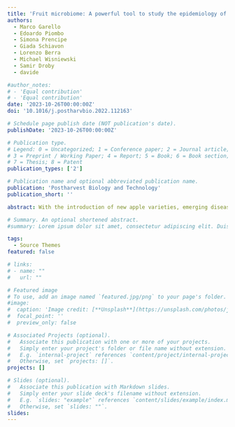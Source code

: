 ```yaml
---
title: 'Fruit microbiome: A powerful tool to study the epidemiology of dry lenticel rot and white haze – Emerging postharvest diseases of apple'
authors:
  - Marco Garello
  - Edoardo Piombo
  - Simona Prencipe
  - Giada Schiavon
  - Lorenzo Berra
  - Michael Wisniewski
  - Samir Droby
  - davide

#author_notes:
# - 'Equal contribution'
# - 'Equal contribution'
date: '2023-10-26T00:00:00Z'
doi: '10.1016/j.postharvbio.2022.112163'

# Schedule page publish date (NOT publication's date).
publishDate: '2023-10-26T00:00:00Z'

# Publication type.
# Legend: 0 = Uncategorized; 1 = Conference paper; 2 = Journal article;
# 3 = Preprint / Working Paper; 4 = Report; 5 = Book; 6 = Book section;
# 7 = Thesis; 8 = Patent
publication_types: ['2']

# Publication name and optional abbreviated publication name.
publication: 'Postharvest Biology and Technology'
publication_short: ''

abstract: With the introduction of new apple varieties, emerging diseases have been recorded including dry lenticel rot and white haze. Ramularia mali has been identified as the causal agent of dry lenticel rot, whereas species of Golubevia, Tilletiopsis and Entyloma have been associated to white haze, but the epidemiology of these pathogens remains unclear. In the present study, we measured fruit disease incidence and quality parameters, and we used metabarcoding to characterize both epiphytic and endophytic microbial communities of apple fruit of two commercial cultivars, ‘Opal’ and ‘Ambrosia’, across six time points from early fruit development up to the end of shelf life. R. mali first develops in both cultivars as an endophyte at BBCH (Biologische Bundesanstalt, Bundessortenamt and CHemical industry) phenological phase 73 (10–11% relative abundance), BBCH 77 (26–33% relative abundance) and BBCH 81 (1–7% relative abundance), then it appears as an epiphyte from BBCH 87 onward (1–2% relative abundance), when symptoms start to be visible. This was confirmed in endophytic samples through qPCR specific for R. mali. Among the genera associated to white haze, Golubevia was the most abundant epiphyte (2–4%) from BBCH 81 to the end of shelf life. Alpha and beta diversity analyses unveiled the presence of significant difference both in richness and composition among different tissue, time points and cultivars. In conclusion, the study helps to explain the epidemiology of white haze and dry lenticel rot, and to design a targeted crop protection strategy, reinforcing the hypothesis that fruit metabarcoding could be a valuable tool for assessment and prediction of postharvest diseases, before symptoms occurrence in fruit.

# Summary. An optional shortened abstract.
#summary: Lorem ipsum dolor sit amet, consectetur adipiscing elit. Duis posuere tellus ac convallis placerat. Proin tincidunt magna sed ex sollicitudin condimentum.

tags:
  - Source Themes
featured: false

# links:
# - name: ""
#   url: ""

# Featured image
# To use, add an image named `featured.jpg/png` to your page's folder.
#image:
#  caption: 'Image credit: [**Unsplash**](https://unsplash.com/photos/jdD8gXaTZsc)'
#  focal_point: ''
#  preview_only: false

# Associated Projects (optional).
#   Associate this publication with one or more of your projects.
#   Simply enter your project's folder or file name without extension.
#   E.g. `internal-project` references `content/project/internal-project/index.md`.
#   Otherwise, set `projects: []`.
projects: []

# Slides (optional).
#   Associate this publication with Markdown slides.
#   Simply enter your slide deck's filename without extension.
#   E.g. `slides: "example"` references `content/slides/example/index.md`.
#   Otherwise, set `slides: ""`.
slides:
---
```

